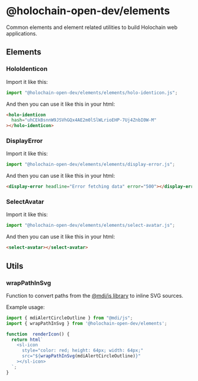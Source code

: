 # @holochain-open-dev/elements

Common elements and element related utilities to build Holochain web applications.

## Elements

### HoloIdenticon

Import it like this:

```js
import "@holochain-open-dev/elements/elements/holo-identicon.js";
```

And then you can use it like this in your html:

```html
<holo-identicon
  hash="uhCEkBsnnW9JSVhGQx4AE2m0lSlWLrioEHP-7Uj4ZnbI0W-M"
></holo-identicon>
```

### DisplayError

Import it like this:

```js
import "@holochain-open-dev/elements/elements/display-error.js";
```

And then you can use it like this in your html:

```html
<display-error headline="Error fetching data" error="500"></display-error>
```

### SelectAvatar

Import it like this:

```js
import "@holochain-open-dev/elements/elements/select-avatar.js";
```

And then you can use it like this in your html:

```html
<select-avatar></select-avatar>
```

## Utils

### wrapPathInSvg

Function to convert paths from the [@mdi/js library](https://pictogrammers.com/library/mdi) to inline SVG sources.

Example usage:

```ts
import { mdiAlertCircleOutline } from "@mdi/js";
import { wrapPathInSvg } from '@holochain-open-dev/elements';

function  renderIcon() {
  return html`
    <sl-icon
      style="color: red; height: 64px; width: 64px;"
      src="${wrapPathInSvg(mdiAlertCircleOutline)}"
    ></sl-icon>
  `;
}
```
